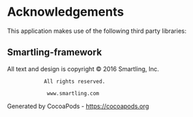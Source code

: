 # Acknowledgements
This application makes use of the following third party libraries:

## Smartling-framework

All text and design is copyright © 2016 Smartling, Inc.

                All rights reserved.

                 www.smartling.com

Generated by CocoaPods - https://cocoapods.org
